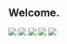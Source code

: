 ## Welcome.

![](https://github-profile-summary-cards.vercel.app/api/cards/profile-details?username=KoldaN1&theme=solarized_dark)
![](https://github-profile-summary-cards.vercel.app/api/cards/most-commit-language?username=KoldaN1&theme=solarized_dark)
![](https://github-profile-summary-cards.vercel.app/api/cards/repos-per-language?username=KoldaN1&theme=solarized_dark)
![](https://github-profile-summary-cards.vercel.app/api/cards/stats?username=KoldaN1&theme=solarized_dark)
![](https://github-profile-summary-cards.vercel.app/api/cards/productive-time?username=KoldaN1&theme=solarized_dark)
